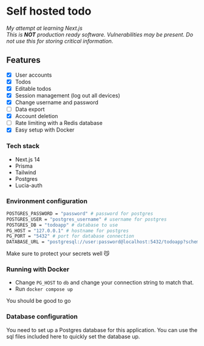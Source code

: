 # Self hosted todo
*My attempt at learning Next.js*  
*This is **NOT** production ready software. Vulnerabilities may be present. Do not use this for storing critical information.*

## Features
- [X] User accounts
- [X] Todos
- [X] Editable todos
- [X] Session management (log out all devices)
- [X] Change username and password
- [ ] Data export
- [X] Account deletion
- [ ] Rate limiting with a Redis database
- [X] Easy setup with Docker

### Tech stack
- Next.js 14
- Prisma
- Tailwind
- Postgres
- Lucia-auth

### Environment configuration
```bash
POSTGRES_PASSWORD = "password" # password for postgres
POSTGRES_USER = "postgres_username" # username for postgres
POSTGRES_DB = "todoapp" # database to use
PG_HOST = "127.0.0.1" # hostname for postgres
PG_PORT = "5432" # port for database connection
DATABASE_URL = "postgresql://user:password@localhost:5432/todoapp?schema=public" # database URL for prisma
```
Make sure to protect your secrets well 😼  
### Running with Docker
- Change `PG_HOST` to `db` and change your connection string to match that.  
- Run `docker compose up`  

You should be good to go  

### Database configuration
You need to set up a Postgres database for this application. You can use the sql files included here to quickly set the database up.
